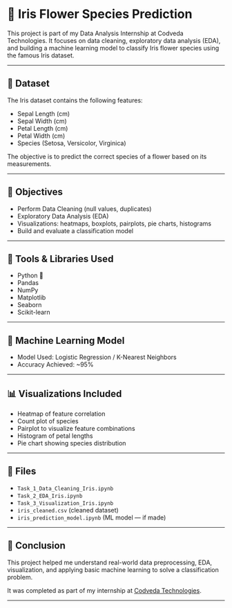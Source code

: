# 🌸 Iris Flower Species Prediction

This project is part of my Data Analysis Internship at Codveda Technologies. It focuses on data cleaning, exploratory data analysis (EDA), and building a machine learning model to classify Iris flower species using the famous Iris dataset.

---

## 📁 Dataset

The Iris dataset contains the following features:

- Sepal Length (cm)
- Sepal Width (cm)
- Petal Length (cm)
- Petal Width (cm)
- Species (Setosa, Versicolor, Virginica)

The objective is to predict the correct species of a flower based on its measurements.

---

## 🧠 Objectives

- Perform Data Cleaning (null values, duplicates)
- Exploratory Data Analysis (EDA)
- Visualizations: heatmaps, boxplots, pairplots, pie charts, histograms
- Build and evaluate a classification model

---

## 🔧 Tools & Libraries Used

- Python 🐍
- Pandas
- NumPy
- Matplotlib
- Seaborn
- Scikit-learn

---

## 🧪 Machine Learning Model

- Model Used: Logistic Regression / K-Nearest Neighbors 
- Accuracy Achieved: ~95% 

---

## 📊 Visualizations Included

- Heatmap of feature correlation
- Count plot of species
- Pairplot to visualize feature combinations
- Histogram of petal lengths
- Pie chart showing species distribution

---

## 📁 Files

- `Task_1_Data_Cleaning_Iris.ipynb`
- `Task_2_EDA_Iris.ipynb`
- `Task_3_Visualization_Iris.ipynb`
- `iris_cleaned.csv` (cleaned dataset)
- `iris_prediction_model.ipynb` (ML model — if made)

---

## 🏁 Conclusion

This project helped me understand real-world data preprocessing, EDA, visualization, and applying basic machine learning to solve a classification problem.

It was completed as part of my internship at [Codveda Technologies](https://www.codveda.com).

---


